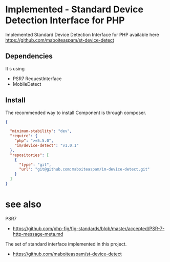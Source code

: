 # Implemented - Standard Device Detection Interface for PHP

Implemented Standard Device Detection Interface for PHP
 available here https://github.com/maboiteaspam/st-device-detect

## Dependencies

It s using
- PSR7 RequestInterface
- MobileDetect

## Install

The recommended way to install Component is through composer.

```json
{

  "minimum-stability": "dev",
  "require": {
    "php": ">=5.5.0",
    "im/device-detect": "v1.0.1"
  },
  "repositories": [
    {
      "type": "git",
      "url": "git@github.com:maboiteaspam/im-device-detect.git"
    }
  ]
}
```

# see also

PSR7

- https://github.com/php-fig/fig-standards/blob/master/accepted/PSR-7-http-message-meta.md

The set of standard interface implemented in this project.

- https://github.com/maboiteaspam/st-device-detect
